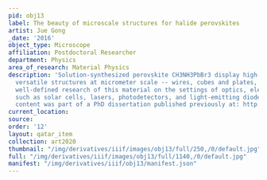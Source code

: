 ```yaml
---
pid: obj13
label: The beauty of microscale structures for halide perovskites
artist: Jue Gong
_date: '2016'
object_type: Microscope
affiliation: Postdoctoral Researcher
department: Physics
area_of_research: Material Physics
description: 'Solution-synthesized perovskite CH3NH3PbBr3 display high-crystallinity
  versatile structures at micrometer scale -- wires, cubes and plates, which enable
  well-defined research of this material on the settings of optics, electronics, optoelectronics,
  such as solar cells, lasers, photodetectors, and light-emitting diodes. This research
  content was part of a PhD dissertation published previously at: http://commons.lib.niu.edu/handle/10843/21486'
current_location: 
source: 
order: '12'
layout: qatar_item
collection: art2020
thumbnail: "/img/derivatives/iiif/images/obj13/full/250,/0/default.jpg"
full: "/img/derivatives/iiif/images/obj13/full/1140,/0/default.jpg"
manifest: "/img/derivatives/iiif/obj13/manifest.json"
---
```

